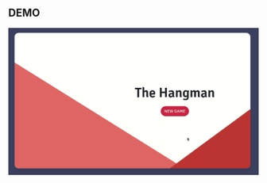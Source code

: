 ## DEMO

![Hangman React demo](https://github.com/dkruchala/hangman_game_react/blob/master/demo/hangman_demo.gif?raw=true)

